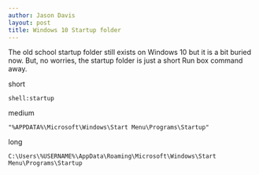 ```yaml
---
author: Jason Davis
layout: post
title: Windows 10 Startup folder
---
```


The old school startup folder still exists on Windows 10 but it is a bit buried now.
But, no worries, the startup folder is just a short Run box command away.

short
```winbatch
shell:startup
```
medium
```winbatch
"%APPDATA%\Microsoft\Windows\Start Menu\Programs\Startup"
```
long
```winbatch
C:\Users\%USERNAME%\AppData\Roaming\Microsoft\Windows\Start Menu\Programs\Startup
```
